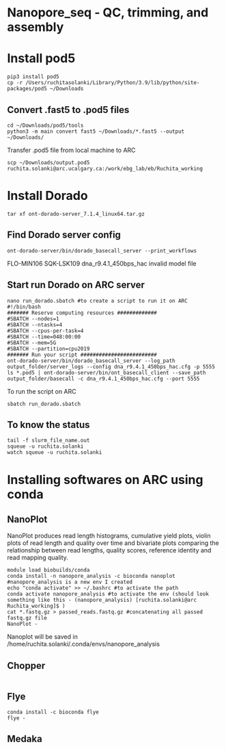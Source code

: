 # Nanopore_seq - QC, trimming, and assembly

# Install pod5
```
pip3 install pod5
cp -r /Users/ruchitasolanki/Library/Python/3.9/lib/python/site-packages/pod5 ~/Downloads
```
## Convert .fast5 to .pod5 files
```
cd ~/Downloads/pod5/tools
python3 -m main convert fast5 ~/Downloads/*.fast5 --output ~/Downloads/
```

Transfer .pod5 file from local machine to ARC
```
scp ~/Downloads/output.pod5 ruchita.solanki@arc.ucalgary.ca:/work/ebg_lab/eb/Ruchita_working
```

# Install Dorado
```
tar xf ont-dorado-server_7.1.4_linux64.tar.gz
```

## Find Dorado server config
```
ont-dorado-server/bin/dorado_basecall_server --print_workflows
```
FLO-MIN106     SQK-LSK109                  dna_r9.4.1_450bps_hac          invalid model file

## Start run Dorado on ARC server
```
nano run_dorado.sbatch #to create a script to run it on ARC
#!/bin/bash
####### Reserve computing resources #############
#SBATCH --nodes=1
#SBATCH --ntasks=4
#SBATCH --cpus-per-task=4
#SBATCH --time=048:00:00
#SBATCH --mem=5G
#SBATCH --partition=cpu2019
####### Run your script #########################
ont-dorado-server/bin/dorado_basecall_server --log_path output_folder/server_logs --config dna_r9.4.1_450bps_hac.cfg -p 5555
ls *.pod5 | ont-dorado-server/bin/ont_basecall_client --save_path output_folder/basecall -c dna_r9.4.1_450bps_hac.cfg --port 5555
```
To run the script on ARC
```
sbatch run_dorado.sbatch
```

## To know the status
```
tail -f slurm_file_name.out 
squeue -u ruchita.solanki
watch squeue -u ruchita.solanki
```
# Installing softwares on ARC using conda
## NanoPlot 
NanoPlot produces read length histograms, cumulative yield plots, violin plots of read length and quality over time and bivariate plots comparing the relationship between read
lengths, quality scores, reference identity and read mapping quality.
```
module load biobuilds/conda
conda install -n nanopore_analysis -c bioconda nanoplot #nanopore_analysis is a new env I created
echo "conda activate" >> ~/.bashrc #to activate the path
conda activate nanopore_analysis #to activate the env (should look something like this - (nanopore_analysis) [ruchita.solanki@arc Ruchita_working]$ )
cat *.fastq.gz > passed_reads.fastq.gz #concatenating all passed fastq.gz file 
NanoPlot -
```
Nanoplot will be saved in /home/ruchita.solanki/.conda/envs/nanopore_analysis
## Chopper
```
```
## Flye
```
conda install -c bioconda flye
flye -
```
## Medaka
```
```
